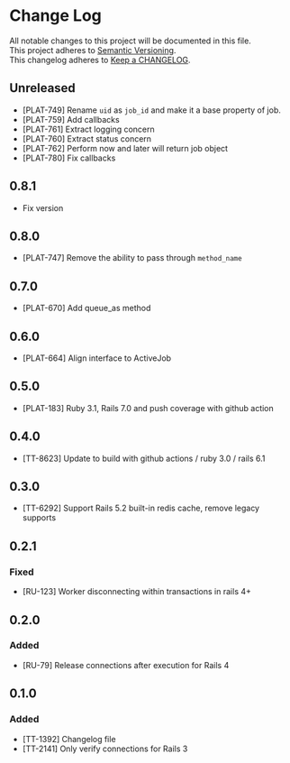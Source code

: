 # Change Log

All notable changes to this project will be documented in this file.  
This project adheres to [Semantic Versioning](http://semver.org/).  
This changelog adheres to [Keep a CHANGELOG](http://keepachangelog.com/).

## Unreleased

- [PLAT-749] Rename `uid` as `job_id` and make it a base property of job.
- [PLAT-759] Add callbacks
- [PLAT-761] Extract logging concern
- [PLAT-760] Extract status concern
- [PLAT-762] Perform now and later will return job object
- [PLAT-780] Fix callbacks

## 0.8.1

- Fix version

## 0.8.0

- [PLAT-747] Remove the ability to pass through `method_name`

## 0.7.0

- [PLAT-670] Add queue_as method

## 0.6.0

- [PLAT-664] Align interface to ActiveJob

## 0.5.0

- [PLAT-183] Ruby 3.1, Rails 7.0 and push coverage with github action

## 0.4.0

- [TT-8623] Update to build with github actions / ruby 3.0 / rails 6.1

## 0.3.0

- [TT-6292] Support Rails 5.2 built-in redis cache, remove legacy supports

## 0.2.1

### Fixed

- [RU-123] Worker disconnecting within transactions in rails 4+

## 0.2.0

### Added

- [RU-79] Release connections after execution for Rails 4

## 0.1.0

### Added

- [TT-1392] Changelog file
- [TT-2141] Only verify connections for Rails 3
